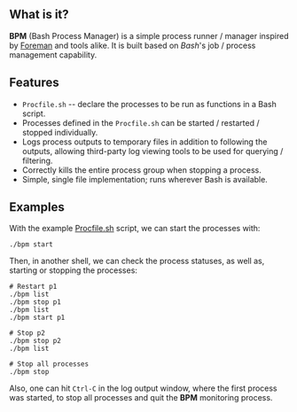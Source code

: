 ## What is it?
**BPM** (Bash Process Manager) is a simple process runner / manager inspired by
[Foreman] and tools alike. It is built based on *Bash*'s job / process management
capability.

## Features
- `Procfile.sh` -- declare the processes to be run as functions in a Bash script.
- Processes defined in the `Procfile.sh` can be started / restarted / stopped individually.
- Logs process outputs to temporary files in addition to following the outputs, allowing third-party log viewing tools to be used for querying / filtering.
- Correctly kills the entire process group when stopping a process.
- Simple, single file implementation; runs wherever Bash is available.

[Foreman]: https://github.com/ddollar/foreman

## Examples
With the example [Procfile.sh](Procfile.sh) script, we can start the processes with:

    ./bpm start

Then, in another shell, we can check the process statuses, as well as, starting or stopping the processes:

    # Restart p1
    ./bpm list
    ./bpm stop p1
    ./bpm list
    ./bpm start p1

    # Stop p2
    ./bpm stop p2
    ./bpm list

    # Stop all processes
    ./bpm stop

Also, one can hit `Ctrl-C` in the log output window, where the first process was started,
to stop all processes and quit the **BPM** monitoring process.
